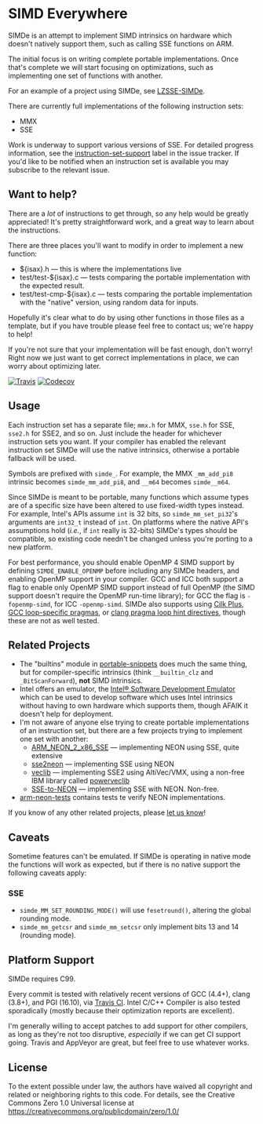 # SIMD Everywhere

SIMDe is an attempt to implement SIMD intrinsics on hardware which
doesn't natively support them, such as calling SSE functions on ARM.

The initial focus is on writing complete portable implementations.
Once that's complete we will start focusing on optimizations, such as
implementing one set of functions with another.

For an example of a project using SIMDe, see
[LZSSE-SIMDe](https://github.com/nemequ/LZSSE-SIMDe).

There are currently full implementations of the following instruction
sets:

 * MMX
 * SSE

Work is underway to support various versions of SSE.  For detailed
progress information, see the
[instruction-set-support](https://github.com/nemequ/simde/issues?q=is%3Aissue+is%3Aopen+label%3Ainstruction-set-support+sort%3Aupdated-desc)
label in the issue tracker.  If you'd like to be notified when an
instruction set is available you may subscribe to the relevant issue.

## Want to help?

There are a *lot* of instructions to get through, so any help would be
greatly appreciated!  It's pretty straightforward work, and a great
way to learn about the instructions.

There are three places you'll want to modify in order to implement a
new function:

 * ${isax}.h — this is where the implementations live
 * test/test-${isax}.c — tests comparing the portable implementation
   with the expected result.
 * test/test-cmp-${isax}.c — tests comparing the portable
   implementation with the "native" version, using random data for
   inputs.

Hopefully it's clear what to do by using other functions in those
files as a template, but if you have trouble please feel free to
contact us; we're happy to help!

If you're not sure that your implementation will be fast enough, don't
worry!  Right now we just want to get correct implementations in
place, we can worry about optimizing later.

[![Travis](https://img.shields.io/travis/nemequ/simde.svg)](https://travis-ci.org/nemequ/simde) [![Codecov](https://img.shields.io/codecov/c/github/nemequ/simde.svg)](https://codecov.io/gh/nemequ/simde)

## Usage

Each instruction set has a separate file; `mmx.h` for MMX, `sse.h` for
SSE, `sse2.h` for SSE2, and so on.  Just include the header for
whichever instruction sets you want.  If your compiler has enabled the
relevant instruction set SIMDe will use the native intrinsics,
otherwise a portable fallback will be used.

Symbols are prefixed with `simde_`.  For example, the MMX
`_mm_add_pi8` intrinsic becomes `simde_mm_add_pi8`, and `__m64`
becomes `simde__m64`.

Since SIMDe is meant to be portable, many functions which assume types
are of a specific size have been altered to use fixed-width types
instead.  For example, Intel's APIs assume `int` is 32 bits, so
`simde_mm_set_pi32`'s arguments are `int32_t` instead of `int`.  On
platforms where the native API's assumptions hold (*i.e.*, if `int`
really is 32-bits) SIMDe's types should be compatible, so existing
code needn't be changed unless you're porting to a new platform.

For best performance, you should enable OpenMP 4 SIMD support by
defining `SIMDE_ENABLE_OPENMP` before including any SIMDe headers, and
enabling OpenMP support in your compiler.  GCC and ICC both support a
flag to enable only OpenMP SIMD support instead of full OpenMP (the
SIMD support doesn't require the OpenMP run-time library); for GCC the
flag is `-fopenmp-simd`, for ICC `-openmp-simd`.  SIMDe also supports
using [Cilk Plus](https://www.cilkplus.org/), [GCC loop-specific
pragmas](https://gcc.gnu.org/onlinedocs/gcc/Loop-Specific-Pragmas.html),
or [clang pragma loop hint
directives](http://llvm.org/docs/Vectorizers.html#pragma-loop-hint-directives),
though these are not as well tested.

## Related Projects

 * The "builtins" module in
   [portable-snippets](https://github.com/nemequ/portable-snippets)
   does much the same thing, but for compiler-specific intrinsics
   (think `__builtin_clz` and `_BitScanForward`), **not** SIMD
   intrinsics.
 * Intel offers an emulator, the [Intel® Software Development
   Emulator](https://software.intel.com/en-us/articles/intel-software-development-emulator/)
   which can be used to develop software which uses Intel intrinsics
   without having to own hardware which supports them, though AFAIK it
   doesn't help for deployment.
 * I'm not aware of anyone else trying to create portable
   implementations of an instruction set, but there are a few projects
   trying to implement one set with another:
   * [ARM_NEON_2_x86_SSE](https://github.com/intel/ARM_NEON_2_x86_SSE)
     — implementing NEON using SSE, quite extensive
   * [sse2neon](https://github.com/jratcliff63367/sse2neon) —
     implementing SSE using NEON
   * [veclib](https://github.com/IvantheDugtrio/veclib) — implementing
     SSE2 using AltiVec/VMX, using a non-free IBM library called
     [powerveclib](https://www.ibm.com/developerworks/community/groups/community/powerveclib/)
   * [SSE-to-NEON](https://github.com/otim/SSE-to-NEON) — implementing
     SSE with NEON.  Non-free.
 * [arm-neon-tests](https://github.com/christophe-lyon/arm-neon-tests)
   contains tests te verify NEON implementations.

If you know of any other related projects, please [let us
know](https://github.com/nemequ/simde/issues/new)!

## Caveats

Sometime features can't be emulated.  If SIMDe is operating in native
mode the functions will work as expected, but if there is no native
support the following caveats apply:

### SSE

 * `simde_MM_SET_ROUNDING_MODE()` will use `fesetround()`, altering
   the global rounding mode.
 * `simde_mm_getcsr` and `simde_mm_setcsr` only implement bits 13 and
   14 (rounding mode).

## Platform Support

SIMDe requires C99.

Every commit is tested with relatively recent versions of GCC (4.4+),
clang (3.8+), and PGI (16.10), via [Travis
CI](https://travis-ci.org/nemequ/simde).  Intel C/C++ Compiler is also
tested sporadically (mostly because their optimization reports are
excellent).

I'm generally willing to accept patches to add support for other
compilers, as long as they're not too disruptive, *especially* if we
can get CI support going.  Travis and AppVeyor are great, but feel
free to use whatever works.

## License

To the extent possible under law, the authors have waived all
copyright and related or neighboring rights to this code.  For
details, see the Creative Commons Zero 1.0 Universal license at
https://creativecommons.org/publicdomain/zero/1.0/
